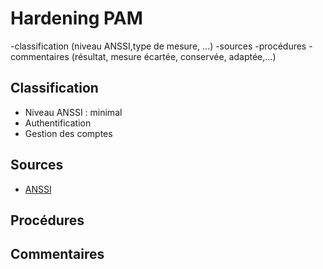 # Hardening PAM

-classification (niveau ANSSI,type de mesure,  ...)
    -sources
    -procédures
    -commentaires (résultat, mesure écartée, conservée, adaptée,...)

## Classification

* Niveau ANSSI : minimal
* Authentification
* Gestion des comptes


## Sources

* [ANSSI](https://www.ssi.gouv.fr/uploads/2016/01/linux_configuration-fr-v1.2.pdf)

## Procédures



## Commentaires